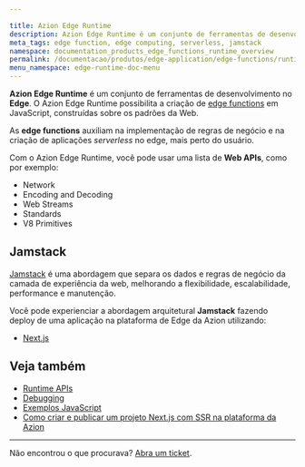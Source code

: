 ```yaml
---

title: Azion Edge Runtime
description: Azion Edge Runtime é um conjunto de ferramentas de desenvolvimento na Edge. O Azion Edge Runtime possibilita a criação de edge functions em JavaScript, construídas sobre os padrões da Web. As edge functions auxiliam na implementação de regras de negócio e na criação de aplicações serverless, na borda da rede, mais perto do usuário.
meta_tags: edge function, edge computing, serverless, jamstack
namespace: documentation_products_edge_functions_runtime_overview
permalink: /documentacao/produtos/edge-application/edge-functions/runtime/visao-geral/
menu_namespace: edge-runtime-doc-menu
---
```



**Azion Edge Runtime** é um conjunto de ferramentas de desenvolvimento no **Edge**. O Azion Edge Runtime possibilita a criação de [edge functions](/pt-br/documentacao/produtos/edge-application/edge-functions/) em JavaScript, construídas sobre os padrões da Web.

As **edge functions** auxiliam na implementação de regras de negócio e na criação de aplicações *serverless* no edge, mais perto do usuário.

Com o Azion Edge Runtime, você pode usar uma lista de **Web APIs**, como por exemplo:

- Network
- Encoding and Decoding
- Web Streams
- Standards
- V8 Primitives

## Jamstack

[Jamstack](https://jamstack.org/) é uma abordagem que separa os dados e regras de negócio da camada de experiência da web, melhorando a flexibilidade, escalabilidade, performance e manutenção.

Você pode experienciar a abordagem arquitetural **Jamstack** fazendo deploy de uma aplicação na plataforma de Edge da Azion utilizando:

- [Next.js](/pt-br/documentacao/produtos/edge-application/edge-functions/runtime-api/frameworks-suportados/nextjs/)

## Veja também

- [Runtime APIs](/pt-br/documentacao/produtos/edge-application/edge-functions/runtime-apis/javascript/)
- [Debugging](/pt-br/documentacao/produtos/edge-application/edge-functions/debugging/)
- [Exemplos JavaScript](/pt-br/documentacao/produtos/edge-application/edge-functions/javascript-examples/)
- [Como criar e publicar um projeto Next.js com SSR na plataforma da Azion](/pt-br/documentacao/produtos/guias/nextjs-ssr-na-plataforma-azion/)

---

Não encontrou o que procurava? [Abra um ticket](https://tickets.azion.com/pt-BR/support/login/).
